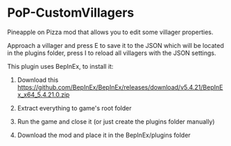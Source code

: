# PoP-CustomVillagers
Pineapple on Pizza mod that allows you to edit some villager properties.

Approach a villager and press E to save it to the JSON which will be located in the plugins folder, press I to reload all villagers with the JSON settings.

This plugin uses BepInEx, to install it:

1. Download this https://github.com/BepInEx/BepInEx/releases/download/v5.4.21/BepInEx_x64_5.4.21.0.zip

2. Extract everything to game's root folder

3. Run the game and close it (or just create the plugins folder manually)

4. Download the mod and place it in the BepInEx/plugins folder
